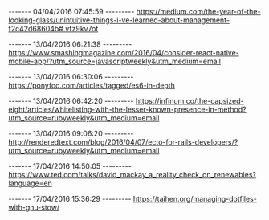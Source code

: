 
------- 04/04/2016 07:45:59 ---------
https://medium.com/the-year-of-the-looking-glass/unintuitive-things-i-ve-learned-about-management-f2c42d68604b#.vfz9kv7ot

------- 13/04/2016 06:21:38 ---------
https://www.smashingmagazine.com/2016/04/consider-react-native-mobile-app/?utm_source=javascriptweekly&utm_medium=email

------- 13/04/2016 06:30:06 ---------
https://ponyfoo.com/articles/tagged/es6-in-depth

------- 13/04/2016 06:42:20 ---------
https://infinum.co/the-capsized-eight/articles/whitelisting-with-the-lesser-known-presence-in-method?utm_source=rubyweekly&utm_medium=email

------- 13/04/2016 09:06:20 ---------
http://renderedtext.com/blog/2016/04/07/ecto-for-rails-developers/?utm_source=rubyweekly&utm_medium=email

------- 17/04/2016 14:50:05 ---------
https://www.ted.com/talks/david_mackay_a_reality_check_on_renewables?language=en

------- 17/04/2016 15:36:29 ---------
https://taihen.org/managing-dotfiles-with-gnu-stow/
